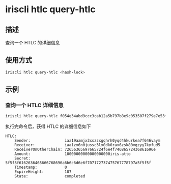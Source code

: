 # iriscli htlc query-htlc

## 描述

查询一个 HTLC 的详细信息

## 使用方式

```bash
iriscli htlc query-htlc <hash-lock>
```

## 示例

### 查询一个 HTLC 详细信息

```bash
iriscli htlc query-htlc f054e34abd9ccc3cab12a5b797b8e9c053507f279e7e53fb3f9f44d178c94b20
```

执行完命令后，获得 HTLC 的详细信息如下
```
HTLC:
	Sender:               iaa19aamjx3xszzxgqhrh0yqd4hkurkea7f646vaym
	Receiver:             iaa1zx6n0jussc3lx0dk0rax6zsk80vgzyy7kyfud5
	ReceiverOnOtherChain: 72656365697665724f6e4f74686572436861696e
	Amount:               10000000000000000000iris-atto
	Secret:               5f5f5f6162636465666768696a6b6c6d6e6f707172737475767778797a5f5f5f
	Timestamp:            0
	ExpireHeight:         107
	State:                completed
```